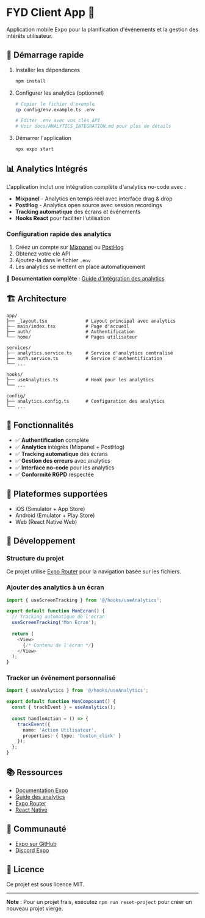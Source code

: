 # FYD Client App 📱

Application mobile Expo pour la planification d'événements et la gestion des intérêts utilisateur.

## 🚀 Démarrage rapide

1. Installer les dépendances

   ```bash
   npm install
   ```

2. Configurer les analytics (optionnel)

   ```bash
   # Copier le fichier d'exemple
   cp config/env.example.ts .env
   
   # Éditer .env avec vos clés API
   # Voir docs/ANALYTICS_INTEGRATION.md pour plus de détails
   ```

3. Démarrer l'application

   ```bash
   npx expo start
   ```

## 📊 Analytics Intégrés

L'application inclut une intégration complète d'analytics no-code avec :

- **Mixpanel** - Analytics en temps réel avec interface drag & drop
- **PostHog** - Analytics open source avec session recordings
- **Tracking automatique** des écrans et événements
- **Hooks React** pour faciliter l'utilisation

### Configuration rapide des analytics

1. Créez un compte sur [Mixpanel](https://mixpanel.com) ou [PostHog](https://posthog.com)
2. Obtenez votre clé API
3. Ajoutez-la dans le fichier `.env`
4. Les analytics se mettent en place automatiquement

📖 **Documentation complète** : [Guide d'intégration des analytics](docs/ANALYTICS_INTEGRATION.md)

## 🏗️ Architecture

```
app/
├── _layout.tsx              # Layout principal avec analytics
├── main/index.tsx           # Page d'accueil
├── auth/                    # Authentification
└── home/                    # Pages utilisateur

services/
├── analytics.service.ts     # Service d'analytics centralisé
├── auth.service.ts          # Service d'authentification
└── ...

hooks/
├── useAnalytics.ts          # Hook pour les analytics
└── ...

config/
├── analytics.config.ts      # Configuration des analytics
└── ...
```

## 🎯 Fonctionnalités

- ✅ **Authentification** complète
- ✅ **Analytics** intégrés (Mixpanel + PostHog)
- ✅ **Tracking automatique** des écrans
- ✅ **Gestion des erreurs** avec analytics
- ✅ **Interface no-code** pour les analytics
- ✅ **Conformité RGPD** respectée

## 📱 Plateformes supportées

- iOS (Simulator + App Store)
- Android (Emulator + Play Store)
- Web (React Native Web)

## 🔧 Développement

### Structure du projet

Ce projet utilise [Expo Router](https://docs.expo.dev/router/introduction/) pour la navigation basée sur les fichiers.

### Ajouter des analytics à un écran

```typescript
import { useScreenTracking } from '@/hooks/useAnalytics';

export default function MonEcran() {
  // Tracking automatique de l'écran
  useScreenTracking('Mon Écran');
  
  return (
    <View>
      {/* Contenu de l'écran */}
    </View>
  );
}
```

### Tracker un événement personnalisé

```typescript
import { useAnalytics } from '@/hooks/useAnalytics';

export default function MonComposant() {
  const { trackEvent } = useAnalytics();
  
  const handleAction = () => {
    trackEvent({
      name: 'Action Utilisateur',
      properties: { type: 'bouton_click' }
    });
  };
}
```

## 📚 Ressources

- [Documentation Expo](https://docs.expo.dev/)
- [Guide des analytics](docs/ANALYTICS_INTEGRATION.md)
- [Expo Router](https://docs.expo.dev/router/introduction/)
- [React Native](https://reactnative.dev/)

## 🤝 Communauté

- [Expo sur GitHub](https://github.com/expo/expo)
- [Discord Expo](https://chat.expo.dev)

## 📄 Licence

Ce projet est sous licence MIT.

---

**Note** : Pour un projet frais, exécutez `npm run reset-project` pour créer un nouveau projet vierge.